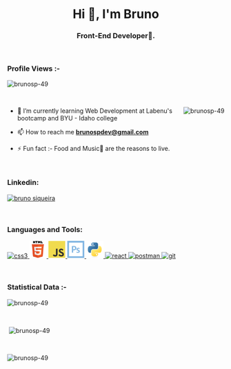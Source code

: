 <h1 align="center">Hi 👋, I'm Bruno</h1>
<h3 align="center">Front-End Developer🌟.</h3>

<br>

<p align="right"> <h3>Profile Views :-</h3> <img src="https://komarev.com/ghpvc/?username=brunosp-49&label=Profile%20views&color=0e75b6&style=flat"
    alt="brunosp-49" /> 
  </p>

<br>

<p><img align="right" src="https://github.com/Adam-pw/Adam-pw/blob/main/animation_500_kxa883sd.gif" alt="brunosp-49" /></p>


- 🌱 I’m currently learning Web Development at Labenu's bootcamp and BYU - Idaho college

- 📫 How to reach me **brunospdev@gmail.com**

- ⚡ Fun fact :- Food and Music🎵 are the reasons to live.

<br>

<h3 align="left">Linkedin:</h3>
<p align="left">
  <a href="https://www.linkedin.com/in/bruno-siqueira-de-paulo/" target="blank"><img align="center"
      src="https://raw.githubusercontent.com/rahuldkjain/github-profile-readme-generator/master/src/images/icons/Social/linked-in-alt.svg"
      alt="bruno siqueira" height="30" width="40" /></a>
</p>

<br>

<h3 align="left">Languages and Tools:</h3>
<p 
     <a href="https://www.cprogramming.com/" target="_blank"
    rel="noreferrer"> </a> <a href="https://www.w3schools.com/css/" target="_blank"
    rel="noreferrer"> <img
      src="https://cdn.jsdelivr.net/gh/devicons/devicon/icons/css3/css3-original-wordmark.svg" alt="css3"
      width="40" height="40" /> </a> <a href="https://www.w3.org/html/" target="_blank" rel="noreferrer"> <img
      src="https://raw.githubusercontent.com/devicons/devicon/master/icons/html5/html5-original-wordmark.svg"
      alt="html5" width="40" height="40" /> </a> <a href="https://developer.mozilla.org/en-US/docs/Web/JavaScript" target="_blank"
    rel="noreferrer"> <img
      src="https://raw.githubusercontent.com/devicons/devicon/master/icons/javascript/javascript-original.svg"
      alt="javascript" width="40" height="40" /> </a>  <a href="https://www.photoshop.com/en" target="_blank"
    rel="noreferrer"> <img
      src="https://raw.githubusercontent.com/devicons/devicon/master/icons/photoshop/photoshop-line.svg" alt="photoshop"
      width="40" height="40" /> </a> <a href="https://www.python.org" target="_blank" rel="noreferrer"> <img
      src="https://raw.githubusercontent.com/devicons/devicon/master/icons/python/python-original.svg" alt="python"
      width="40" height="40" /> </a> <a href="https://reactjs.org/" target="_blank" rel="noreferrer"> <img
      src="https://cdn.jsdelivr.net/gh/devicons/devicon/icons/react/react-original-wordmark.svg"
      alt="react" width="40" height="40" /> </a>
      <a href="https://www.getpostman.com/" target="_blank" rel="noreferrer"> <img
      src="https://symbols.getvecta.com/stencil_92/21_postman-icon.c79f00c910.svg"
      alt="postman" width="40" height="40" /> </a>
      <a href="https://git-scm.com/" target="_blank" rel="noreferrer"> <img
      src="https://cdn.jsdelivr.net/gh/devicons/devicon/icons/git/git-original.svg"
      alt="git" width="40" height="40" /> </a>
<!--       <a href="https://nodejs.org" target="_blank" rel="noreferrer"> <img
      src="https://raw.githubusercontent.com/devicons/devicon/master/icons/nodejs/nodejs-original-wordmark.svg"
      alt="nodejs" width="40" height="40" /> </a> -->
      </p>

<br>

<h3>Statistical Data :-</h3>
<p><img align="center"
    src="https://github-readme-stats.vercel.app/api/top-langs?username=adam-pw&show_icons=true&locale=en&bg_color=0d1117&text_color=ffffff&layout=compact"
    alt="brunosp-49" 
    bg_color=#808080/></p>

<br>

<p>&nbsp;<img align="center" src="https://github-readme-stats.vercel.app/api?username=adam-pw&show_icons=true&locale=en&bg_color=0d1117&text_color=ffffff&repo=convoychat"
    alt="brunosp-49" /></p>

<br>

<p><img align="center" src="https://github-readme-streak-stats.herokuapp.com/?user=Adam-pw&theme=dark&background=0d1117&date_format=M%20j%5B%2C%20Y%5D" alt="brunosp-49" /></p>
      
<p align="left"> <a href="https://twitter.com/" target="blank"><img
      src="https://img.shields.io/twitter/follow/?logo=twitter&style=for-the-badge" alt="" /></a> </p>

